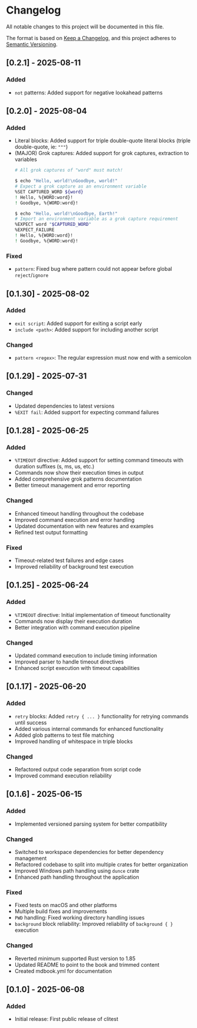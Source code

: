 # Changelog

All notable changes to this project will be documented in this file.

The format is based on [Keep a Changelog](https://keepachangelog.com/en/1.1.0/),
and this project adheres to
[Semantic Versioning](https://semver.org/spec/v2.0.0.html).

## [0.2.1] - 2025-08-11

### Added
- `not` patterns: Added support for negative lookahead patterns

## [0.2.0] - 2025-08-04

### Added
- Literal blocks: Added support for triple double-quote literal blocks (triple
  double-quote, ie: `"""`)
- (MAJOR) Grok captures: Added support for grok captures, extraction to variables
  ```bash session
  # All grok captures of "word" must match!

  $ echo "Hello, world!\nGoodbye, world!"
  # Expect a grok capture as an environment variable
  %SET CAPTURED_WORD ${word}
  ! Hello, %{WORD:word}!
  ! Goodbye, %{WORD:word}!

  $ echo "Hello, world!\nGoodbye, Earth!"
  # Import an environment variable as a grok capture requirement
  %EXPECT word "$CAPTURED_WORD"
  %EXPECT_FAILURE
  ! Hello, %{WORD:word}!
  ! Goodbye, %{WORD:word}!
  ```
### Fixed
 - `pattern`: Fixed bug where pattern could not appear before global `reject`/`ignore`
 
## [0.1.30] - 2025-08-02

### Added
- `exit script`: Added support for exiting a script early
- `include <path>`: Added support for including another script
### Changed
- `pattern <regex>`: The regular expression must now end with a semicolon

## [0.1.29] - 2025-07-31

### Changed

- Updated dependencies to latest versions
- `%EXIT fail`: Added support for expecting command failures

## [0.1.28] - 2025-06-25

### Added

- `%TIMEOUT` directive: Added support for setting command timeouts with
  duration suffixes (s, ms, us, etc.)
- Commands now show their execution times in output
- Added comprehensive grok patterns documentation
- Better timeout management and error reporting

### Changed

- Enhanced timeout handling throughout the codebase
- Improved command execution and error handling
- Updated documentation with new features and examples
- Refined test output formatting

### Fixed

- Timeout-related test failures and edge cases
- Improved reliability of background test execution

## [0.1.25] - 2025-06-24

### Added

- `%TIMEOUT` directive: Initial implementation of timeout functionality
- Commands now display their execution duration
- Better integration with command execution pipeline

### Changed

- Updated command execution to include timing information
- Improved parser to handle timeout directives
- Enhanced script execution with timeout capabilities

## [0.1.17] - 2025-06-20

### Added

- `retry` blocks: Added `retry { ... }` functionality for retrying commands
  until success
- Added various internal commands for enhanced
  functionality
- Added glob patterns to test file matching
- Improved handling of whitespace in triple blocks

### Changed

- Refactored output code separation from script code
- Improved command execution reliability

## [0.1.6] - 2025-06-15

### Added

- Implemented versioned parsing system for better compatibility

### Changed

- Switched to workspace dependencies for better dependency management
- Refactored codebase to split into multiple crates for better organization
- Improved Windows path handling using `dunce` crate
- Enhanced path handling throughout the application

### Fixed

- Fixed tests on macOS and other platforms
- Multiple build fixes and improvements
- `PWD` handling: Fixed working directory handling issues
- `background` block reliability: Improved reliability of `background { }`
  execution

### Changed

- Reverted minimum supported Rust version to 1.85
- Updated README to point to the book and trimmed content
- Created mdbook.yml for documentation

## [0.1.0] - 2025-06-08

### Added

- Initial release: First public release of clitest
